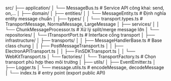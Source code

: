 src/
├── application/
│   └── MessageBus.ts              # Service API công khai: send, on,...
│
├── domain/
│   ├── entities/
│   │   └── MessageEntity.ts       # Định nghĩa entity message chuẩn
│   ├── types/
│   │   └── transport.types.ts     # TransportMessage, NormalMessage, LargeMessage
│   ├── services/
│   │   └── ChunkMessageProcessor.ts # Xử lý split/merge message lớn
│   └── repositories/
│       └── ITransportPort.ts      # Interface cổng transport
│
├── infrastructure/
│   ├── transports/
│   │   ├── MessageHandlerBase.ts  # Base class chung
│   │   ├── PostMessageTransport.ts
│   │   ├── ElectronAPITransport.ts
│   │   ├── FinSDKTransport.ts
│   │   └── WebKitTransport.ts
│   └── factories/
│       └── TransportFactory.ts    # Chọn transport phù hợp theo môi trường
│
├── utils/
│   ├── EventEmitter.ts
│   ├── Logger.ts
│   └── message.utils.ts           # encodeMessage, decodeMessage
│
└── index.ts                       # entry point (export public API)
